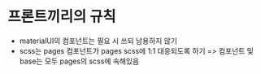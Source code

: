 # 프론트끼리의 규칙

* materialUI의 컴포넌트는 필요 시 쓰되 남용하지 않기
* scss는 pages 컴포넌트가 pages scss에 1:1 대응되도록 하기
=> 컴포넌트 및 base는 모두 pages의 scss에 속해있음